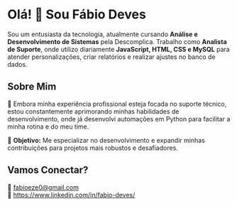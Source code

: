 # Olá! 👋 Sou Fábio Deves

Sou um entusiasta da tecnologia, atualmente cursando **Análise e Desenvolvimento de Sistemas** pela Descomplica. Trabalho como **Analista de Suporte**, onde utilizo diariamente **JavaScript, HTML, CSS e MySQL** para atender personalizações, criar relatórios e realizar ajustes no banco de dados.

## Sobre Mim

💼 Embora minha experiência profissional esteja focada no suporte técnico, estou constantemente aprimorando minhas habilidades de desenvolvimento, onde já desenvolvi automações em Python para facilitar a minha rotina e do meu time.

🎯 **Objetivo:** Me especializar no desenvolvimento e expandir minhas contribuições para projetos mais robustos e desafiadores.

## Vamos Conectar?

📧 fabioeze0@gmail.com  
💼 https://www.linkedin.com/in/fabio-deves/
